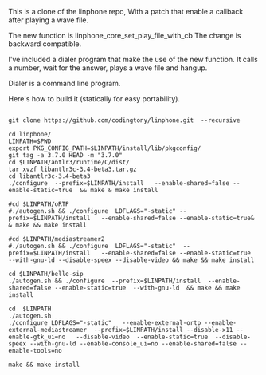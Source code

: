 This is a clone of the linphone repo,
With a patch that enable a callback after playing a wave file.

The new function is linphone_core_set_play_file_with_cb
The change is backward compatible.

I've included a  dialer program that make the use of the new function.
It calls a number, wait for the answer, plays a wave file and hangup.

Dialer is a command line program.


Here's how to build it (statically for easy portability).

```

git clone https://github.com/codingtony/linphone.git  --recursive

cd linphone/
LINPATH=$PWD
export PKG_CONFIG_PATH=$LINPATH/install/lib/pkgconfig/
git tag -a 3.7.0 HEAD -m "3.7.0"
cd $LINPATH/antlr3/runtime/C/dist/
tar xvzf libantlr3c-3.4-beta3.tar.gz
cd libantlr3c-3.4-beta3
./configure  --prefix=$LINPATH/install   --enable-shared=false --enable-static=true  && make & make install

#cd $LINPATH/oRTP
#./autogen.sh && ./configure  LDFLAGS="-static" --prefix=$LINPATH/install   --enable-shared=false --enable-static=true& & make && make install

#cd $LINPATH/mediastreamer2
#./autogen.sh && ./configure  LDFLAGS="-static"  --prefix=$LINPATH/install   --enable-shared=false --enable-static=true  --with-gnu-ld --disable-speex --disable-video && make && make install

cd $LINPATH/belle-sip
./autogen.sh && ./configure  --prefix=$LINPATH/install  --enable-shared=false --enable-static=true  --with-gnu-ld  && make && make install

cd  $LINPATH 
./autogen.sh
./configure LDFLAGS="-static"   --enable-external-ortp --enable-external-mediastreamer  --prefix=$LINPATH/install --disable-x11 --enable-gtk_ui=no   --disable-video  --enable-static=true  --disable-speex --with-gnu-ld --enable-console_ui=no --enable-shared=false --enable-tools=no

make && make install
```
